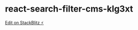 # react-search-filter-cms-klg3xt

[Edit on StackBlitz ⚡️](https://stackblitz.com/edit/react-search-filter-cms-klg3xt)